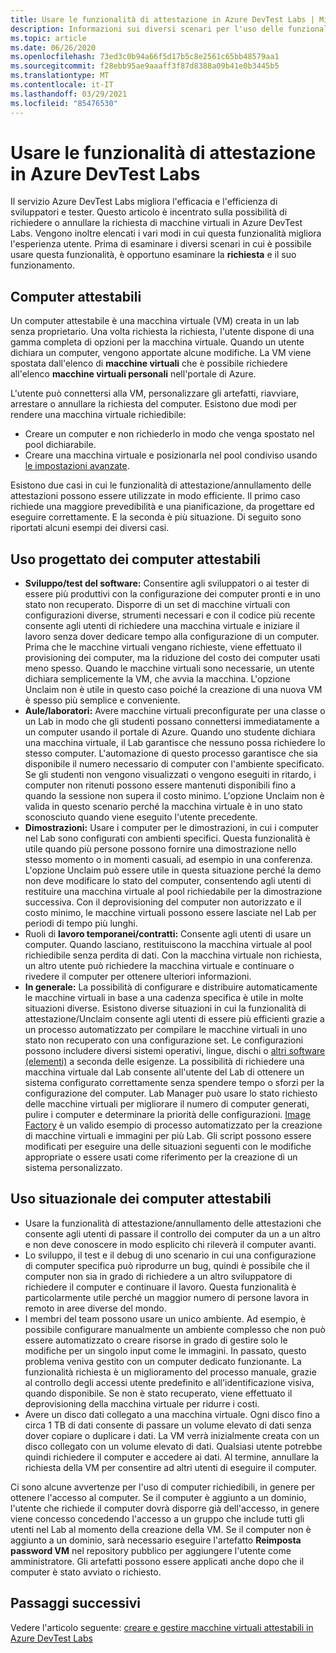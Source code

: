 ```yaml
---
title: Usare le funzionalità di attestazione in Azure DevTest Labs | Microsoft Docs
description: Informazioni sui diversi scenari per l'uso delle funzionalità Claim/Unclaim di Azure DevTest Labs
ms.topic: article
ms.date: 06/26/2020
ms.openlocfilehash: 73ed3c0b94a66f5d17b5c8e2561c65bb48579aa1
ms.sourcegitcommit: f28ebb95ae9aaaff3f87d8388a09b41e0b3445b5
ms.translationtype: MT
ms.contentlocale: it-IT
ms.lasthandoff: 03/29/2021
ms.locfileid: "85476530"
---
```

# <a name="use-claim-capabilities-in-azure-devtest-labs"></a>Usare le funzionalità di attestazione in Azure DevTest Labs
Il servizio Azure DevTest Labs migliora l'efficacia e l'efficienza di sviluppatori e tester. Questo articolo è incentrato sulla possibilità di richiedere o annullare la richiesta di macchine virtuali in Azure DevTest Labs. Vengono inoltre elencati i vari modi in cui questa funzionalità migliora l'esperienza utente. Prima di esaminare i diversi scenari in cui è possibile usare questa funzionalità, è opportuno esaminare la **richiesta** e il suo funzionamento.

## <a name="claimable-machines"></a>Computer attestabili
Un computer attestabile è una macchina virtuale (VM) creata in un lab senza proprietario. Una volta richiesta la richiesta, l'utente dispone di una gamma completa di opzioni per la macchina virtuale. Quando un utente dichiara un computer, vengono apportate alcune modifiche. La VM viene spostata dall'elenco di **macchine virtuali** che è possibile richiedere all'elenco **macchine virtuali personali** nell'portale di Azure. 

L'utente può connettersi alla VM, personalizzare gli artefatti, riavviare, arrestare o annullare la richiesta del computer. Esistono due modi per rendere una macchina virtuale richiedibile:

- Creare un computer e non richiederlo in modo che venga spostato nel pool dichiarabile. 
- Creare una macchina virtuale e posizionarla nel pool condiviso usando [le impostazioni avanzate](https://azure.microsoft.com/updates/azure-devtest-labs-claim-lab-vms-from-a-shared-pool/).

Esistono due casi in cui le funzionalità di attestazione/annullamento delle attestazioni possono essere utilizzate in modo efficiente. Il primo caso richiede una maggiore prevedibilità e una pianificazione, da progettare ed eseguire correttamente. E la seconda è più situazione. Di seguito sono riportati alcuni esempi dei diversi casi.

## <a name="designed-use-of-claimable-machines"></a>Uso progettato dei computer attestabili

- **Sviluppo/test del software:** Consentire agli sviluppatori o ai tester di essere più produttivi con la configurazione dei computer pronti e in uno stato non recuperato. Disporre di un set di macchine virtuali con configurazioni diverse, strumenti necessari e con il codice più recente consente agli utenti di richiedere una macchina virtuale e iniziare il lavoro senza dover dedicare tempo alla configurazione di un computer. Prima che le macchine virtuali vengano richieste, viene effettuato il provisioning dei computer, ma la riduzione del costo dei computer usati meno spesso. Quando le macchine virtuali sono necessarie, un utente dichiara semplicemente la VM, che avvia la macchina. L'opzione Unclaim non è utile in questo caso poiché la creazione di una nuova VM è spesso più semplice e conveniente.
- **Aule/laboratori:** Avere macchine virtuali preconfigurate per una classe o un Lab in modo che gli studenti possano connettersi immediatamente a un computer usando il portale di Azure.  Quando uno studente dichiara una macchina virtuale, il Lab garantisce che nessuno possa richiedere lo stesso computer. L'automazione di questo processo garantisce che sia disponibile il numero necessario di computer con l'ambiente specificato. Se gli studenti non vengono visualizzati o vengono eseguiti in ritardo, i computer non ritenuti possono essere mantenuti disponibili fino a quando la sessione non supera il costo minimo. L'opzione Unclaim non è valida in questo scenario perché la macchina virtuale è in uno stato sconosciuto quando viene eseguito l'utente precedente.
- **Dimostrazioni:** Usare i computer per le dimostrazioni, in cui i computer nel Lab sono configurati con ambienti specifici. Questa funzionalità è utile quando più persone possono fornire una dimostrazione nello stesso momento o in momenti casuali, ad esempio in una conferenza. L'opzione Unclaim può essere utile in questa situazione perché la demo non deve modificare lo stato del computer, consentendo agli utenti di restituire una macchina virtuale al pool richiedabile per la dimostrazione successiva. Con il deprovisioning del computer non autorizzato e il costo minimo, le macchine virtuali possono essere lasciate nel Lab per periodi di tempo più lunghi.
- Ruoli di **lavoro temporanei/contratti:** Consente agli utenti di usare un computer. Quando lasciano, restituiscono la macchina virtuale al pool richiedibile senza perdita di dati. Con la macchina virtuale non richiesta, un altro utente può richiedere la macchina virtuale e continuare o rivedere il computer per ottenere ulteriori informazioni.
- **In generale:** La possibilità di configurare e distribuire automaticamente le macchine virtuali in base a una cadenza specifica è utile in molte situazioni diverse. Esistono diverse situazioni in cui la funzionalità di attestazione/Unclaim consente agli utenti di essere più efficienti grazie a un processo automatizzato per compilare le macchine virtuali in uno stato non recuperato con una configurazione set. Le configurazioni possono includere diversi sistemi operativi, lingue, dischi o [altri software (elementi)](devtest-lab-artifact-author.md) a seconda delle esigenze. La possibilità di richiedere una macchina virtuale dal Lab consente all'utente del Lab di ottenere un sistema configurato correttamente senza spendere tempo o sforzi per la configurazione del computer. Lab Manager può usare lo stato richiesto delle macchine virtuali per migliorare il numero di computer generati, pulire i computer e determinare la priorità delle configurazioni. [Image Factory](image-factory-create.md) è un valido esempio di processo automatizzato per la creazione di macchine virtuali e immagini per più Lab. Gli script possono essere modificati per eseguire una delle situazioni seguenti con le modifiche appropriate o essere usati come riferimento per la creazione di un sistema personalizzato.

## <a name="situational-use-of-claimable-machines"></a>Uso situazionale dei computer attestabili

- Usare la funzionalità di attestazione/annullamento delle attestazioni che consente agli utenti di passare il controllo dei computer da un a un altro e non deve conoscere in modo esplicito chi rileverà il computer avanti.
- Lo sviluppo, il test e il debug di uno scenario in cui una configurazione di computer specifica può riprodurre un bug, quindi è possibile che il computer non sia in grado di richiedere a un altro sviluppatore di richiedere il computer e continuare il lavoro. Questa funzionalità è particolarmente utile perché un maggior numero di persone lavora in remoto in aree diverse del mondo. 
- I membri del team possono usare un unico ambiente. Ad esempio, è possibile configurare manualmente un ambiente complesso che non può essere automatizzato o creare risorse in grado di gestire solo le modifiche per un singolo input come le immagini. In passato, questo problema veniva gestito con un computer dedicato funzionante. La funzionalità richiesta è un miglioramento del processo manuale, grazie al controllo degli accessi utente predefinito e all'identificazione visiva, quando disponibile. Se non è stato recuperato, viene effettuato il deprovisioning della macchina virtuale per ridurre i costi.
- Avere un disco dati collegato a una macchina virtuale. Ogni disco fino a circa 1 TB di dati consente di passare un volume elevato di dati senza dover copiare o duplicare i dati. La VM verrà inizialmente creata con un disco collegato con un volume elevato di dati.  Qualsiasi utente potrebbe quindi richiedere il computer e accedere ai dati. Al termine, annullare la richiesta della VM per consentire ad altri utenti di eseguire il computer.

Ci sono alcune avvertenze per l'uso di computer richiedibili, in genere per ottenere l'accesso al computer. Se il computer è aggiunto a un dominio, l'utente che richiede il computer dovrà disporre già dell'accesso, in genere viene concesso concedendo l'accesso a un gruppo che include tutti gli utenti nel Lab al momento della creazione della VM. Se il computer non è aggiunto a un dominio, sarà necessario eseguire l'artefatto **Reimposta password VM** nel repository pubblico per aggiungere l'utente come amministratore.  Gli artefatti possono essere applicati anche dopo che il computer è stato avviato o richiesto.

## <a name="next-steps"></a>Passaggi successivi
Vedere l'articolo seguente: [creare e gestire macchine virtuali attestabili in Azure DevTest Labs](devtest-lab-add-claimable-vm.md)
